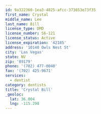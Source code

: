 ```yaml
---
id: 9a322360-1ea3-4825-afcc-373653e73f35
first_name: Crystal
middle_name: Lee
last_name: Bill
license_type: DMD
license_number: S6-121
license_status: Active
license_expiration: '42185'
address: '10140 Owls Nest St'
city: 'Las Vegas'
state: NV
zip: '89179'
phone: '(702) 477-0040'
fax: '(702) 425-9671'
services:
  - dentist
category: dentists
title: 'Crystal Bill'
_geoloc:
  lat: 36.004
  lng: -115.298
---
```

